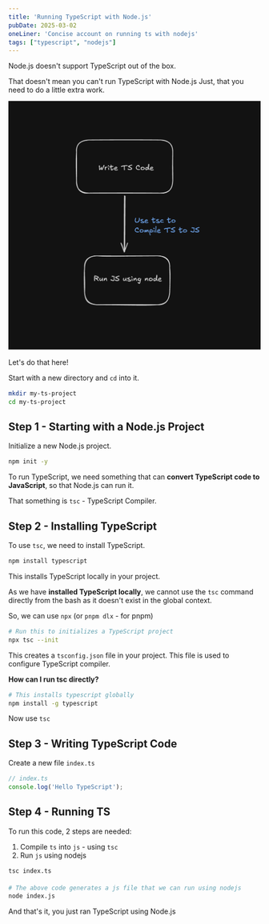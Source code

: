 ```yaml
---
title: 'Running TypeScript with Node.js'
pubDate: 2025-03-02
oneLiner: 'Concise account on running ts with nodejs'
tags: ["typescript", "nodejs"]
---
```


Node.js doesn't support TypeScript out of the box. 

That doesn't mean you can't run TypeScript with Node.js Just, that you need to do a little extra work.

![Diagram](./concept-diagram.png)

Let's do that here!

Start with a new directory and `cd` into it.

```bash
mkdir my-ts-project
cd my-ts-project
```

## Step 1 - Starting with a Node.js Project

Initialize a new Node.js project.

```bash
npm init -y
```

<aside>

To run TypeScript, we need something that can **convert TypeScript code to JavaScript**, so that Node.js can run it.

That something is `tsc` - TypeScript Compiler.
</aside>

## Step 2 - Installing TypeScript

To use `tsc`, we need to install TypeScript.

```bash
npm install typescript
```

This installs TypeScript locally in your project.

As we have **installed TypeScript locally**, we cannot use the `tsc` command directly from the bash as it doesn't exist in the global context.

So, we can use `npx` (or `pnpm dlx` - for pnpm)

```bash
# Run this to initializes a TypeScript project
npx tsc --init
```

This creates a `tsconfig.json` file in your project. This file is used to configure TypeScript compiler.

<aside>

<strong>How can I run tsc directly?</strong>

```bash
# This installs typescript globally
npm install -g typescript
```

Now use `tsc`
</aside>

## Step 3 - Writing TypeScript Code

Create a new file `index.ts`

```typescript
// index.ts
console.log('Hello TypeScript');
```

## Step 4 - Running TS

To run this code, 2 steps are needed:
1. Compile `ts` into `js` - using `tsc`
2. Run `js` using nodejs

```bash
tsc index.ts  

# The above code generates a js file that we can run using nodejs
node index.js
```

And that's it, you just ran TypeScript using Node.js
